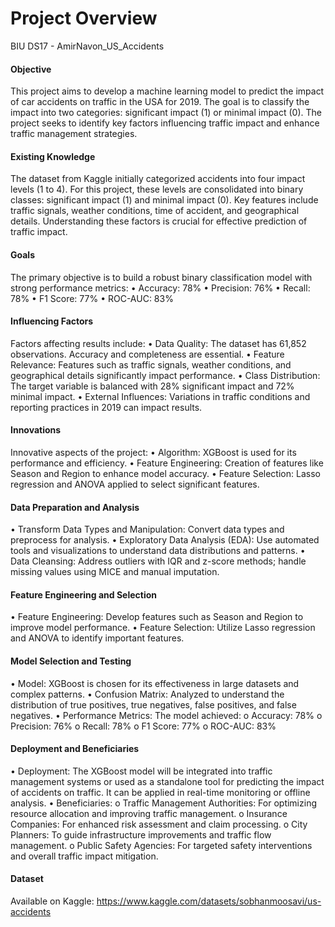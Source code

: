 # Project Overview
BIU DS17 - AmirNavon_US_Accidents

#### Objective 
This project aims to develop a machine learning model to predict the impact of car accidents on traffic in the USA for 2019. The goal is to classify the impact into two categories: significant impact (1) or minimal impact (0). The project seeks to identify key factors influencing traffic impact and enhance traffic management strategies.
#### Existing Knowledge 
The dataset from Kaggle initially categorized accidents into four impact levels (1 to 4). For this project, these levels are consolidated into binary classes: significant impact (1) and minimal impact (0). Key features include traffic signals, weather conditions, time of accident, and geographical details. Understanding these factors is crucial for effective prediction of traffic impact.
#### Goals 
The primary objective is to build a robust binary classification model with strong performance metrics:
•	Accuracy: 78%
•	Precision: 76%
•	Recall: 78%
•	F1 Score: 77%
•	ROC-AUC: 83%
#### Influencing Factors 
Factors affecting results include:
•	Data Quality: The dataset has 61,852 observations. Accuracy and completeness are essential.
•	Feature Relevance: Features such as traffic signals, weather conditions, and geographical details significantly impact performance.
•	Class Distribution: The target variable is balanced with 28% significant impact and 72% minimal impact.
•	External Influences: Variations in traffic conditions and reporting practices in 2019 can impact results.
#### Innovations 
Innovative aspects of the project:
•	Algorithm: XGBoost is used for its performance and efficiency.
•	Feature Engineering: Creation of features like Season and Region to enhance model accuracy.
•	Feature Selection: Lasso regression and ANOVA applied to select significant features.
#### Data Preparation and Analysis
•	Transform Data Types and Manipulation: Convert data types and preprocess for analysis.
•	Exploratory Data Analysis (EDA): Use automated tools and visualizations to understand data distributions and patterns.
•	Data Cleansing: Address outliers with IQR and z-score methods; handle missing values using MICE and manual imputation.
#### Feature Engineering and Selection
•	Feature Engineering: Develop features such as Season and Region to improve model performance.
•	Feature Selection: Utilize Lasso regression and ANOVA to identify important features.
#### Model Selection and Testing
•	Model: XGBoost is chosen for its effectiveness in large datasets and complex patterns.
•	Confusion Matrix: Analyzed to understand the distribution of true positives, true negatives, false positives, and false negatives.
•	Performance Metrics: The model achieved:
o	Accuracy: 78%
o	Precision: 76%
o	Recall: 78%
o	F1 Score: 77%
o	ROC-AUC: 83%
#### Deployment and Beneficiaries
•	Deployment: The XGBoost model will be integrated into traffic management systems or used as a standalone tool for predicting the impact of accidents on traffic. It can be applied in real-time monitoring or offline analysis.
•	Beneficiaries:
o	Traffic Management Authorities: For optimizing resource allocation and improving traffic management.
o	Insurance Companies: For enhanced risk assessment and claim processing.
o	City Planners: To guide infrastructure improvements and traffic flow management.
o	Public Safety Agencies: For targeted safety interventions and overall traffic impact mitigation.
#### Dataset 
Available on Kaggle: https://www.kaggle.com/datasets/sobhanmoosavi/us-accidents


